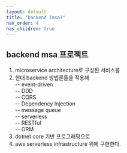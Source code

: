 ```yaml
---
layout: default
title: "backend (msa)"
nav_order: 4
has_children: true
---
```

## backend msa 프로젝트

1. microservice architecture로 구성된 서비스를
2. 현대 backend 방법론들을 적용해
<br>-- event-driven
<br>-- DDD
<br>-- CQRS
<br>-- Dependency Injection
<br>-- message queue
<br>-- serverless
<br>-- RESTful
<br>-- ORM
3. dotnet core 기반 프로그래밍으로
4. aws serverless infrastructure 위에 구현한다.